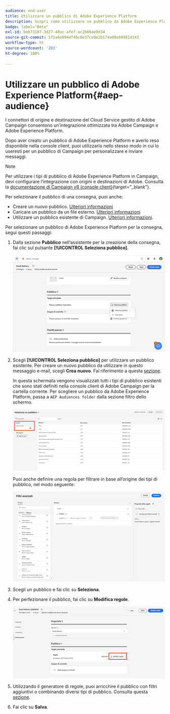 ```yaml
---
audience: end-user
title: Utilizzare un pubblico di Adobe Experience Platform
description: Scopri come utilizzare un pubblico da Adobe Experience Platform
badge: label="Beta"
exl-id: beb73107-3d27-40ac-afef-ac2b66ae8d34
source-git-commit: 1f2a6e0944f46c0e37ce9e2b174a08e69981d143
workflow-type: ht
source-wordcount: '283'
ht-degree: 100%

---
```


# Utilizzare un pubblico di Adobe Experience Platform{#aep-audience}

I connettori di origine e destinazione del Cloud Service gestito di Adobe Campaign consentono un’integrazione ottimizzata tra Adobe Campaign e Adobe Experience Platform.

Dopo aver creato un pubblico di Adobe Experience Platform e averlo reso disponibile nella console client, puoi utilizzarlo nello stesso modo in cui lo useresti per un pubblico di Campaign per personalizzare e inviare messaggi.

>[!NOTE]
>
>Per utilizzare i tipi di pubblico di Adobe Experience Platform in Campaign, devi configurare l’integrazione con origini e destinazioni di Adobe. Consulta la [documentazione di Campaign v8 (console client)](https://experienceleague.adobe.com/docs/campaign/campaign-v8/connect/ac-aep/ac-aep.html?lang=it){target="_blank"}.

Per selezionare il pubblico di una consegna, puoi anche:

* Creare un nuovo pubblico. [Ulteriori informazioni](../query/query-modeler-overview.md)
* Caricare un pubblico da un file esterno. [Ulteriori informazioni](file-audience.md)
* Utilizzare un pubblico esistente di Campaign. [Ulteriori informazioni](add-audience.md).

Per selezionare un pubblico di Adobe Experience Platform per la consegna, segui questi passaggi:

1. Dalla sezione **Pubblico** nell’assistente per la creazione della consegna, fai clic sul pulsante **[!UICONTROL Seleziona pubblico]**.

   ![](assets/create-audience.png)

1. Scegli **[!UICONTROL Seleziona pubblico]** per utilizzare un pubblico esistente. Per creare un nuovo pubblico da utilizzare in questo messaggio e-mail, scegli **Crea nuovo**. Fai riferimento a questa [sezione](../query/query-modeler-overview.md).

   In questa schermata vengono visualizzati tutti i tipi di pubblico esistenti che sono stati definiti nella console client di Adobe Campaign per la cartella corrente. Per scegliere un pubblico da Adobe Experience Platform, passa a `AEP Audiences folder` dalla sezione filtro dello schermo.

   ![](assets/select-audience-folder.png)

   Puoi anche definire una regola per filtrare in base all’origine dei tipi di pubblico, nel modo seguente:

   ![](assets/filter-on-aep-audience.png)

1. Scegli un pubblico e fai clic su **Seleziona**.

1. Per perfezionare il pubblico, fai clic su **Modifica regole**.

   ![](assets/refine-audience.png)

1. Utilizzando il generatore di regole, puoi arricchire il pubblico con filtri aggiuntivi o combinando diversi tipi di pubblico. Consulta questa [sezione](../query/query-modeler-overview.md).

1. Fai clic su **Salva**.
